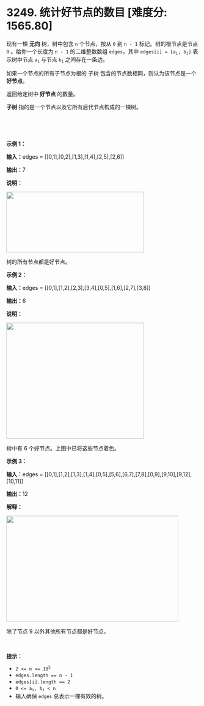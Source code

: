 # 3249. 统计好节点的数目 [难度分: 1565.80]

<p>现有一棵 <strong>无向</strong> 树，树中包含 <code>n</code> 个节点，按从 <code>0</code> 到 <code>n - 1</code> 标记。树的根节点是节点 <code>0</code> 。给你一个长度为 <code>n - 1</code> 的二维整数数组 <code>edges</code>，其中 <code>edges[i] = [a<sub>i</sub>, b<sub>i</sub>]</code> 表示树中节点 <code>a<sub>i</sub></code> 与节点 <code>b<sub>i</sub></code> 之间存在一条边。</p>

<p>如果一个节点的所有子节点为根的&nbsp;<span data-keyword="subtree">子树</span>&nbsp;包含的节点数相同，则认为该节点是一个 <strong>好节点</strong>。</p>

<p>返回给定树中<strong> 好节点 </strong>的数量。</p>

<p><strong>子树</strong>&nbsp;指的是一个节点以及它所有后代节点构成的一棵树。</p>

<p>&nbsp;</p>

<p>&nbsp;</p>

<p><strong class="example">示例 1：</strong></p>

<div class="example-block">
<p><strong>输入：</strong><span class="example-io">edges = [[0,1],[0,2],[1,3],[1,4],[2,5],[2,6]]</span></p>

<p><strong>输出：</strong><span class="example-io">7</span></p>

<p><strong>说明：</strong></p>
<img alt="" src="https://assets.leetcode.com/uploads/2024/05/26/tree1.png" style="width: 360px; height: 158px;" />
<p>树的所有节点都是好节点。</p>
</div>

<p><strong class="example">示例 2：</strong></p>

<div class="example-block">
<p><strong>输入：</strong><span class="example-io">edges = [[0,1],[1,2],[2,3],[3,4],[0,5],[1,6],[2,7],[3,8]]</span></p>

<p><strong>输出：</strong><span class="example-io">6</span></p>

<p><strong>说明：</strong></p>
<img alt="" src="https://assets.leetcode.com/uploads/2024/06/03/screenshot-2024-06-03-193552.png" style="width: 360px; height: 303px;" />
<p>树中有 6 个好节点。上图中已将这些节点着色。</p>
</div>

<p><strong class="example">示例 3：</strong></p>

<div class="example-block">
<p><span class="example-io"><b>输入：</b>edges = [[0,1],[1,2],[1,3],[1,4],[0,5],[5,6],[6,7],[7,8],[0,9],[9,10],[9,12],[10,11]]</span></p>

<p><span class="example-io"><b>输出：</b>12</span></p>

<p><strong>解释：</strong></p>
<img alt="" src="https://assets.leetcode.com/uploads/2024/08/08/rob.jpg" style="width: 450px; height: 277px;" />
<p>除了节点 9 以外其他所有节点都是好节点。</p>
</div>

<p>&nbsp;</p>

<p><strong>提示：</strong></p>

<ul>
	<li><code>2 &lt;= n &lt;= 10<sup>5</sup></code></li>
	<li><code>edges.length == n - 1</code></li>
	<li><code>edges[i].length == 2</code></li>
	<li><code>0 &lt;= a<sub>i</sub>, b<sub>i</sub> &lt; n</code></li>
	<li>输入确保 <code>edges</code> 总表示一棵有效的树。</li>
</ul>
